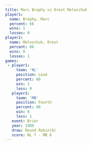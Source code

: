 ```yaml
---
title: Marc Brophy vs Orest Meleschuk
player1:                
  name: Brophy, Marc    
  percent: 66           
  wins: 1               
  losses: 0             
player2:                
  name: Meleschuk, Orest
  percent: 86           
  wins: 0               
  losses: 1             
games:
 - player1:        
     team: 'NL'    
     position: Lead
     percent: 66   
     win: 1        
     loss: 0       
   player2:          
     team: 'MB'      
     position: Fourth
     percent: 86     
     win: 0          
     loss: 1         
   event: Brier        
   year: 1989          
   draw: Round Robin(8)
   score: NL 7 - MB 6  
---
```

